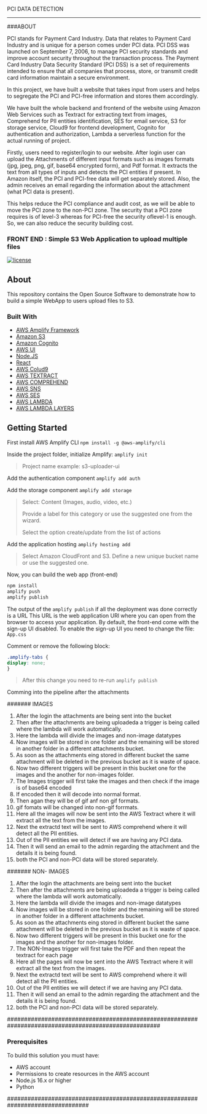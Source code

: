 PCI DATA DETECTION
************

###ABOUT

PCI stands for Payment Card Industry. Data that relates to Payment Card Industry and is unique for a person comes under PCI data. PCI DSS was launched on September 7, 2006, to manage PCI security standards and improve account security throughout the transaction process. The Payment Card Industry Data Security Standard (PCI DSS) is a set of requirements intended to ensure that all companies that process, store, or transmit credit card information maintain a secure environment.

In this project, we have built a website that takes input from users and helps to segregate the PCI and PCI-free information and stores them accordingly.

We have built the whole backend and frontend of the website using Amazon Web Services such as Textract for extracting text from images, Comprehend for PII entities identification, SES for email service, S3 for storage service, Cloud9 for frontend development, Cognito for authentication and authorization, Lambda a serverless function for the actual running of project.

Firstly, users need to register/login to our website. After login user can upload the Attachments of different input formats such as images formats (jpg, jpeg, png, gif, base64 encrypted form), and Pdf format. It extracts the text from all types of inputs and detects the PCI entities if present. In Amazon itself, the PCI and PCI-free data will get separately stored. Also, the admin receives an email regarding the information about the attachment (what PCI data is present).

This helps reduce the PCI compliance and audit cost, as we will be able to move the PCI zone to the non-PCI zone. The security that a PCI zone requires is of level-3 whereas for PCI-free the security oflevel-1 is enough. So, we can also reduce the security building cost.



### FRONT END : Simple S3 Web Application to upload multiple files
[![license](https://img.shields.io/badge/license-MIT-green)](LICENSE)

## About
This repository contains the Open Source Software to demonstrate how to build a simple WebApp to users upload files to S3.  

### Built With

- [AWS Amplify Framework](https://docs.amplify.aws/)
- [Amazon S3](https://aws.amazon.com/s3/)
- [Amazon Cognito](https://aws.amazon.com/cognito/)
- [AWS UI](https://github.com/aws/awsui-documentation)
- [Node.JS](https://nodejs.org/en/)
- [React](https://reactjs.org/)
- [AWS Colud9](https://aws.amazon.com/cloud9/)
- [AWS TEXTRACT](https://aws.amazon.com/textract/)
- [AWS COMPREHEND](https://aws.amazon.com/comprehend/)
- [AWS SNS](https://aws.amazon.com/sns/)
- [AWS SES](https://aws.amazon.com/ses/)
- [AWS LAMBDA](https://aws.amazon.com/lambda/)
- [AWS LAMBDA LAYERS](https://aws.amazon.com/lambda-layers/)

## Getting Started

First install AWS Amplify CLI
`npm install -g @aws-amplify/cli`

Inside the project folder, initialize Amplify:
`amplify init`
> Project name example: s3-uploader-ui

Add the authentication component
`amplify add auth`

Add the storage component
`amplify add storage`

> Select: Content (Images, audio, video, etc.)
> 
> Provide a label for this category or use the suggested one from the wizard.
>
> Select the option create/update from the list of actions

Add the application hosting
`amplify hosting add`

> Select Amazon CloudFront and S3. Define a new unique bucket name or use the suggested one.

Now, you can build the web app (front-end)

```bash
npm install
amplify push
amplify publish
```

The output of the `amplify publish` if all the deployment was done correctly is a URL
This URL is the web application URl where you can open from the browser to access your application.
By default, the front-end come with the sign-up UI disabled. To enable the sign-up UI you need to change the file: `App.css`

Comment or remove the following block:

```css
.amplify-tabs {
display: none;
}
```
> After this change you need to re-run `amplify publish`

Comming into the pipeline after the attachments

#######
IMAGES

1. After the login the attachments are being sent into the bucket
2. Then after the attachments are being uploadeda a trigger is being called where the lambda will work automatically.
3. Here the lambda will divide the images and non-image datatypes 
4. Now images will be stored in one folder and the remaining will be stored in another folder in a different attachments bucket.
5. As soon as the attachments eing stored in  different bucket the same attachment will be deleted in the previous bucket as it is waste of space.
6. Now two different triggers will be present in this bucket one for the images and the another for non-images folder.
7. The Images trigger will first take the images and then check if the image is of base64 encoded
8. If encoded then it will decode into normal format.
9. Then agan they will be of gif anf non gif formats.
10. gif fomats will be changed into non-gif forrmats.
11. Here all the images will now be sent into the AWS Textract where it will extract all the text from the images.
12. Next the extractd text will be sent to AWS comprehend where it will detect all the PII entities.
13. Out of the PII entities we will detect if we are having any PCI data.
14. Then it will send an email to the admin regarding the attachment and the details it is being found.
15. both the PCI and non-PCI data will  be stored separately.

#######
NON- IMAGES

1. After the login the attachments are being sent into the bucket
2. Then after the attachments are being uploadeda a trigger is being called where the lambda will work automatically.
3. Here the lambda will divide the images and non-image datatypes 
4. Now images will be stored in one folder and the remaining will be stored in another folder in a different attachments bucket.
5. As soon as the attachments eing stored in  different bucket the same attachment will be deleted in the previous bucket as it is waste of space.
6. Now two different triggers will be present in this bucket one for the images and the another for non-images folder.
7. The NON-Images trigger will first take the PDF and then repeat the textract for each page
11. Here all the pages will now be sent into the AWS Textract where it will extract all the text from the images.
12. Next the extractd text will be sent to AWS comprehend where it will detect all the PII entities.
13. Out of the PII entities we will detect if we are having any PCI data.
14. Then it will send an email to the admin regarding the attachment and the details it is being found.
15. both the PCI and non-PCI data will  be stored separately.

#####################################################################################################

### Prerequisites

To build this solution you must have:
- AWS account
- Permissions to create resources in the AWS account
- Node.js 16.x or higher
- Python

################################################################################
 
